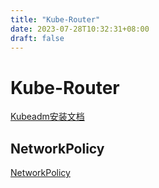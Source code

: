 ```yaml
---
title: "Kube-Router"
date: 2023-07-28T10:32:31+08:00
draft: false
---
```


# Kube-Router

[Kubeadm安装文档](https://github.com/cloudnativelabs/kube-router/blob/master/docs/kubeadm.md)



## NetworkPolicy

[NetworkPolicy](https://kubernetes.io/docs/concepts/services-networking/network-policies/)
